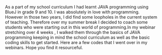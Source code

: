 As a part of my school curriculum I had learnt JAVA programming using BlueJ in grade 9 and 10. I was absolutely in love with programming.
However in those two years, I did find some loopholes in the current system of teaching. Therefore over my summer break I decided to coach some students who were starting out in this world of programming.In my webinar stretching over 4 weeks , I walked them through the basics of JAVA programming keeping in mind the school curriculum as well as the basic coding skills to get started.
Here are a few codes that I went over in my webinars. Hope you find it resourceful.
